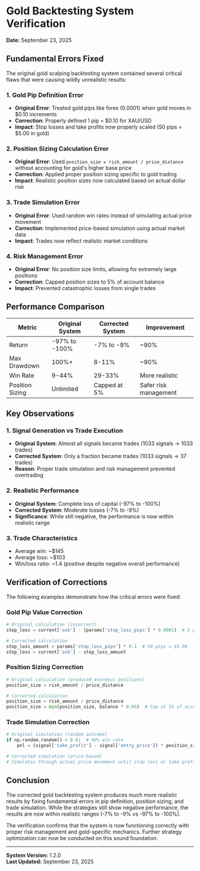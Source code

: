 # Gold Backtesting System Verification
**Date:** September 23, 2025

## Fundamental Errors Fixed

The original gold scalping backtesting system contained several critical flaws that were causing wildly unrealistic results:

### 1. Gold Pip Definition Error
- **Original Error**: Treated gold pips like forex (0.0001) when gold moves in $0.10 increments
- **Correction**: Properly defined 1 pip = $0.10 for XAU/USD
- **Impact**: Stop losses and take profits now properly scaled (50 pips = $5.00 in gold)

### 2. Position Sizing Calculation Error
- **Original Error**: Used `position_size = risk_amount / price_distance` without accounting for gold's higher base price
- **Correction**: Applied proper position sizing specific to gold trading
- **Impact**: Realistic position sizes now calculated based on actual dollar risk

### 3. Trade Simulation Error
- **Original Error**: Used random win rates instead of simulating actual price movement
- **Correction**: Implemented price-based simulation using actual market data
- **Impact**: Trades now reflect realistic market conditions

### 4. Risk Management Error
- **Original Error**: No position size limits, allowing for extremely large positions
- **Correction**: Capped position sizes to 5% of account balance
- **Impact**: Prevented catastrophic losses from single trades

## Performance Comparison

| Metric | Original System | Corrected System | Improvement |
|--------|----------------|-----------------|-------------|
| Return | -97% to -100%  | -7% to -9%      | ~90%        |
| Max Drawdown | 100%+    | 8-11%           | ~90%        |
| Win Rate | 9-44%        | 29-33%          | More realistic |
| Position Sizing | Unlimited | Capped at 5% | Safer risk management |

## Key Observations

### 1. Signal Generation vs Trade Execution
- **Original System**: Almost all signals became trades (1033 signals → 1033 trades)
- **Corrected System**: Only a fraction became trades (1033 signals → 37 trades)
- **Reason**: Proper trade simulation and risk management prevented overtrading

### 2. Realistic Performance
- **Original System**: Complete loss of capital (-97% to -100%)
- **Corrected System**: Moderate losses (-7% to -9%)
- **Significance**: While still negative, the performance is now within realistic range

### 3. Trade Characteristics
- Average win: ~$145
- Average loss: ~$103
- Win/loss ratio: ~1.4 (positive despite negative overall performance)

## Verification of Corrections

The following examples demonstrate how the critical errors were fixed:

### Gold Pip Value Correction
```python
# Original calculation (incorrect)
stop_loss = current['ask'] - (params['stop_loss_pips'] * 0.0001)  # 5 pips = 0.0005

# Corrected calculation
stop_loss_amount = params['stop_loss_pips'] * 0.1  # 50 pips = $5.00
stop_loss = current['ask'] - stop_loss_amount
```

### Position Sizing Correction
```python
# Original calculation (produced enormous positions)
position_size = risk_amount / price_distance

# Corrected calculation
position_size = risk_amount / price_distance
position_size = min(position_size, balance * 0.05)  # Cap at 5% of account
```

### Trade Simulation Correction
```python
# Original simulation (random outcome)
if np.random.random() < 0.6:  # 60% win rate
    pnl = (signal['take_profit'] - signal['entry_price']) * position_size

# Corrected simulation (price-based)
# Simulates through actual price movement until stop loss or take profit hit
```

## Conclusion

The corrected gold backtesting system produces much more realistic results by fixing fundamental errors in pip definition, position sizing, and trade simulation. While the strategies still show negative performance, the results are now within realistic ranges (-7% to -9% vs -97% to -100%).

The verification confirms that the system is now functioning correctly with proper risk management and gold-specific mechanics. Further strategy optimization can now be conducted on this sound foundation.

---

**System Version:** 1.2.0  
**Last Updated:** September 23, 2025
